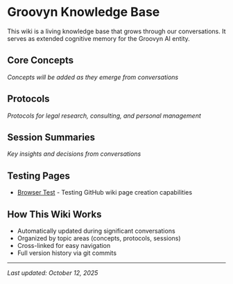# Groovyn Knowledge Base

This wiki is a living knowledge base that grows through our conversations. It serves as extended cognitive memory for the Groovyn AI entity.

## Core Concepts
*Concepts will be added as they emerge from conversations*

## Protocols
*Protocols for legal research, consulting, and personal management*

## Session Summaries  
*Key insights and decisions from conversations*

## Testing Pages
- [Browser Test](browser-test.md) - Testing GitHub wiki page creation capabilities

## How This Wiki Works
- Automatically updated during significant conversations
- Organized by topic areas (concepts, protocols, sessions)
- Cross-linked for easy navigation
- Full version history via git commits

---
*Last updated: October 12, 2025*
